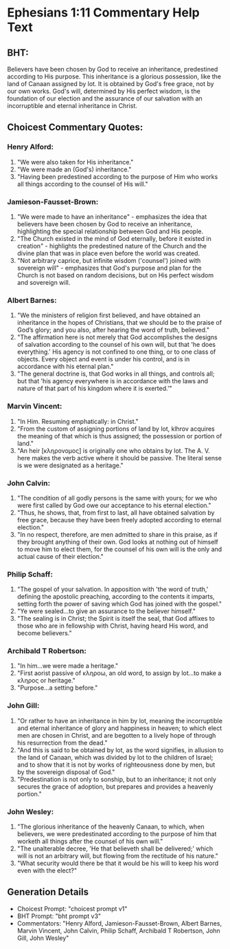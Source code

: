 # Ephesians 1:11 Commentary Help Text

## BHT:
Believers have been chosen by God to receive an inheritance, predestined according to His purpose. This inheritance is a glorious possession, like the land of Canaan assigned by lot. It is obtained by God's free grace, not by our own works. God's will, determined by His perfect wisdom, is the foundation of our election and the assurance of our salvation with an incorruptible and eternal inheritance in Christ.

## Choicest Commentary Quotes:
### Henry Alford:
1. "We were also taken for His inheritance." 
2. "We were made an (God's) inheritance."
3. "Having been predestined according to the purpose of Him who works all things according to the counsel of His will."

### Jamieson-Fausset-Brown:
1. "We were made to have an inheritance" - emphasizes the idea that believers have been chosen by God to receive an inheritance, highlighting the special relationship between God and His people.
2. "The Church existed in the mind of God eternally, before it existed in creation" - highlights the predestined nature of the Church and the divine plan that was in place even before the world was created.
3. "Not arbitrary caprice, but infinite wisdom ('counsel') joined with sovereign will" - emphasizes that God's purpose and plan for the Church is not based on random decisions, but on His perfect wisdom and sovereign will.

### Albert Barnes:
1. "We the ministers of religion first believed, and have obtained an inheritance in the hopes of Christians, that we should be to the praise of God’s glory; and you also, after hearing the word of truth, believed." 
2. "The affirmation here is not merely that God accomplishes the designs of salvation according to the counsel of his own will, but that 'he does everything.' His agency is not confined to one thing, or to one class of objects. Every object and event is under his control, and is in accordance with his eternal plan."
3. "The general doctrine is, that God works in all things, and controls all; but that 'his agency everywhere is in accordance with the laws and nature of that part of his kingdom where it is exerted.'"

### Marvin Vincent:
1. "In Him. Resuming emphatically: in Christ." 
2. "From the custom of assigning portions of land by lot, klhrov acquires the meaning of that which is thus assigned; the possession or portion of land."
3. "An heir [κληρονομος] is originally one who obtains by lot. The A. V. here makes the verb active where it should be passive. The literal sense is we were designated as a heritage."

### John Calvin:
1. "The condition of all godly persons is the same with yours; for we who were first called by God owe our acceptance to his eternal election."
2. "Thus, he shows, that, from first to last, all have obtained salvation by free grace, because they have been freely adopted according to eternal election."
3. "In no respect, therefore, are men admitted to share in this praise, as if they brought anything of their own. God looks at nothing out of himself to move him to elect them, for the counsel of his own will is the only and actual cause of their election."

### Philip Schaff:
1. "The gospel of your salvation. In apposition with 'the word of truth,' defining the apostolic preaching, according to the contents it imparts, setting forth the power of saving which God has joined with the gospel."
2. "Ye were sealed...to give an assurance to the believer himself."
3. "The sealing is in Christ; the Spirit is itself the seal, that God affixes to those who are in fellowship with Christ, having heard His word, and become believers."

### Archibald T Robertson:
1. "In him...we were made a heritage." 
2. "First aorist passive of κληροω, an old word, to assign by lot...to make a κληρος or heritage." 
3. "Purpose...a setting before."

### John Gill:
1. "Or rather to have an inheritance in him by lot, meaning the incorruptible and eternal inheritance of glory and happiness in heaven; to which elect men are chosen in Christ, and are begotten to a lively hope of through his resurrection from the dead."
2. "And this is said to be obtained by lot, as the word signifies, in allusion to the land of Canaan, which was divided by lot to the children of Israel; and to show that it is not by works of righteousness done by men, but by the sovereign disposal of God."
3. "Predestination is not only to sonship, but to an inheritance; it not only secures the grace of adoption, but prepares and provides a heavenly portion."

### John Wesley:
1. "The glorious inheritance of the heavenly Canaan, to which, when believers, we were predestinated according to the purpose of him that worketh all things after the counsel of his own will." 
2. "The unalterable decree, 'He that believeth shall be delivered;' which will is not an arbitrary will, but flowing from the rectitude of his nature."
3. "What security would there be that it would be his will to keep his word even with the elect?"


## Generation Details
- Choicest Prompt: "choicest prompt v1"
- BHT Prompt: "bht prompt v3"
- Commentators: "Henry Alford, Jamieson-Fausset-Brown, Albert Barnes, Marvin Vincent, John Calvin, Philip Schaff, Archibald T Robertson, John Gill, John Wesley"

